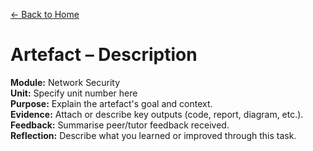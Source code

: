 [← Back to Home](../../../index.html)

# Artefact – Description

**Module:** Network Security  
**Unit:** Specify unit number here  
**Purpose:** Explain the artefact's goal and context.  
**Evidence:** Attach or describe key outputs (code, report, diagram, etc.).  
**Feedback:** Summarise peer/tutor feedback received.  
**Reflection:** Describe what you learned or improved through this task.
